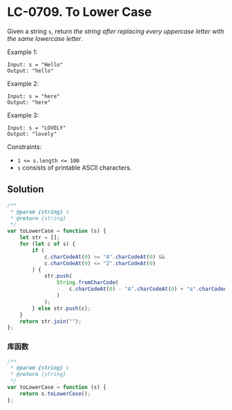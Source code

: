 # LC-0709. To Lower Case

Given a string `s`, return _the string after replacing every uppercase letter with the same lowercase letter_.

Example 1:

```
Input: s = "Hello"
Output: "hello"
```

Example 2:

```
Input: s = "here"
Output: "here"
```

Example 3:

```
Input: s = "LOVELY"
Output: "lovely"
```

Constraints:

-   `1 <= s.length <= 100`
-   `s` consists of printable ASCII characters.

## Solution

```javascript
/**
 * @param {string} s
 * @return {string}
 */
var toLowerCase = function (s) {
    let str = [];
    for (let c of s) {
        if (
            c.charCodeAt(0) >= "A".charCodeAt(0) &&
            c.charCodeAt(0) <= "Z".charCodeAt(0)
        ) {
            str.push(
                String.fromCharCode(
                    c.charCodeAt(0) - "A".charCodeAt(0) + "a".charCodeAt(0)
                )
            );
        } else str.push(c);
    }
    return str.join("");
};
```

### 库函数

```javascript
/**
 * @param {string} s
 * @return {string}
 */
var toLowerCase = function (s) {
    return s.toLowerCase();
};
```

